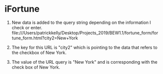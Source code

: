 # iFortune

1. New data is added to the query string depending on the information I check or enter. file:///Users/patrickkelly/Desktop/Projects_2019/BEW1.1/fortune_form/fortune_form.html?city2=New+York

2. The key for this URL is "city2" which is pointing to the data that refers to the checkbox of New York.

3. The value of the URL query is "New York" and is corresponding with the check box of New York.
